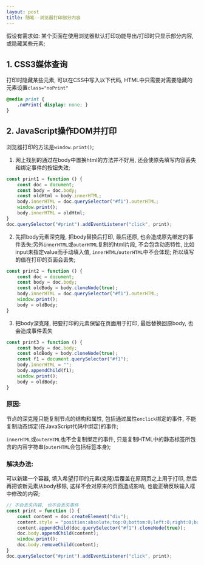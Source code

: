 ```yaml
---
layout: post
title: 随笔--浏览器打印部分内容
---
```


假设有需求如: 某个页面在使用浏览器默认打印功能导出/打印时只显示部分内容, 或隐藏某些元素;

## 1. CSS3媒体查询
打印时隐藏某些元素, 可以在CSS中写入以下代码, HTML中只需要对需要隐藏的元素设置`class="noPrint"`
```css
@media print {
    .noPrint{ display: none; } 
}
```

## 2. JavaScript操作DOM并打印
浏览器打印的方法是`window.print()`;

1. 网上找到的通过在body中置换html的方法并不好用, 还会使原先填写内容丢失和绑定事件的按钮失效;
```javascript
const print1 = function () {
    const doc = document;
    const body = doc.body;
    const oldHtml = body.innerHTML;
    body.innerHTML = doc.querySelector("#f1").outerHTML;
    window.print();
    body.innerHTML = oldHtml;
}
doc.querySelector("#print").addEventListener("click", print);
```
2. 先把body元素深克隆, 把body替换后打印, 最后还原, 也会造成原先绑定的事件丢失;另外`innerHTML`或`outerHTML`复制的html片段, 不会包含动态特性, 比如input未指定value而手动填入值, `innerHTML`/`outerHTML`中不会体现; 所以填写的值在打印的页面会丢失;
```javascript
const print2 = function () {
    const doc = document;
    const body = doc.body;
    const oldBody = body.cloneNode(true);
    body.innerHTML = doc.querySelector("#f1").outerHTML;
    window.print();
    body = oldBody;
}
```
3. 把body深克隆, 把要打印的元素保留在页面用于打印, 最后替换回原body, 也会造成事件丢失
```javascript
const print3 = function () {
    const body = doc.body;
    const oldBody = body.cloneNode(true);
    const f1 = document.querySelector("#f1");
    body.innerHTML = "";
    body.appendChild(f1);
    window.print();
    body = oldBody;
}
```

### 原因: 
节点的深克隆只能复制节点的结构和属性, 包括通过属性`onclick`绑定的事件, 不能复制动态绑定(在JavaScript代码中绑定)的事件;

`innerHTML`或`outerHTML`也不会复制绑定的事件, 只是复制HTML中的静态标签所包含的内容字符串(`outerHTML`会包括标签本身);

### 解决办法:
可以新建一个容器, 填入希望打印的元素(克隆)后覆盖在原网页之上用于打印, 然后再把该新元素从body移除, 这样不会对原来的页面造成影响, 也能正确反映输入框中修改的内容;
```javascript
// 不会丢失内容, 也不会丢失事件
const print = function () {
    const content = doc.createElement("div");
    content.style = "position:absolute;top:0;bottom:0;left:0;right:0;background:white";
    content.appendChild(doc.querySelector("#f1").cloneNode(true));
    doc.body.appendChild(content);
    window.print();
    doc.body.removeChild(content);
}
doc.querySelector("#print").addEventListener("click", print);
```


